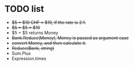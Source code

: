 # TODO list

- ~~$5 + $10 CHF = $10, if the rate is 2:1.~~
- ~~$5 + $5 = $10~~
- $5 + $5 returns Money
- ~~Bank.Reduce(Money), Money is passed as argument case~~
- ~~convert Money, and then calculate it.~~
- ~~Reduce(Bank, string)~~
- Sum.Plus
- Expression.times
